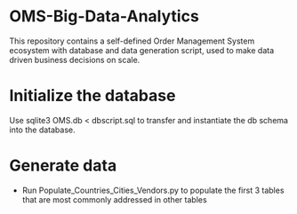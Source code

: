 # OMS-Big-Data-Analytics
This repository contains a self-defined Order Management System ecosystem with database and data generation script, used to make data driven business decisions on scale.

<h1>Initialize the database</h1>
Use sqlite3 OMS.db < dbscript.sql to transfer and instantiate the db schema into the database.

<h1>Generate data</h1>
<ul>
  <li>Run Populate_Countries_Cities_Vendors.py to populate the first 3 tables that are most commonly addressed in other tables</li>
</ul>
